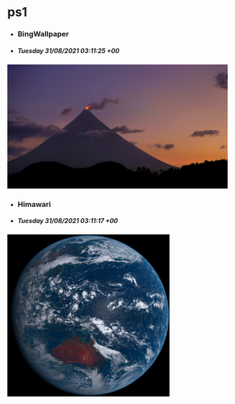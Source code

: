 # ps1

- ### BingWallpaper
- ##### Tuesday 31/08/2021 03:11:25 +00
<img src="BingWallpaper/latest.jpg" width="700" height="auto" title="👉  BingWallpaper  👈">


- ### Himawari 
- ##### Tuesday 31/08/2021 03:11:17 +00
<img src="Himawari/latest.jpg" width="auto" height="371" title="👉  Himawari  👈">






